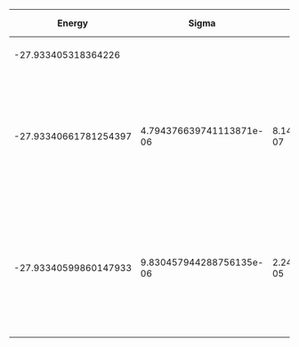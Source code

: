 | Energy                | Sigma                    | Energy Variance          | DOF | Einf                | Method                                                       | Data Repository |
|-----------------------|--------------------------|--------------------------|-----|---------------------|--------------------------------------------------------------|-----------------|
| -27.933405318364226   |                          |                          | 13  | 0.08914285714285715 | Lanczos (Quspin + Scipy)                                     |                 |
| -27.93340661781254397 | 4.794376639741113871e-06 | 8.140955499729786117e-07 | 13  | 0.08914285714285715 | VMC Determinant Slater-Jastrow (RBM) Ansatz with K=0 projections (symmetric wrt translations) |                 |
| -27.93340599860147933 | 9.830457944288756135e-06 | 2.248973801782667552e-05 | 13  | 0.08914285714285715 | VMC Determinant Slater-Backflow-Jastrow (RBM) Ansatz with K=0 projections (symmetric wrt translations) |                 |
